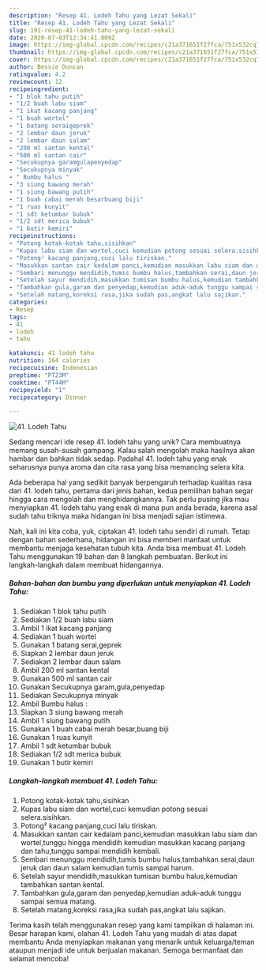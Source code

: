 ```yaml
---
description: "Resep 41. Lodeh Tahu yang Lezat Sekali"
title: "Resep 41. Lodeh Tahu yang Lezat Sekali"
slug: 191-resep-41-lodeh-tahu-yang-lezat-sekali
date: 2020-07-03T12:34:41.009Z
image: https://img-global.cpcdn.com/recipes/c21a371651f27fca/751x532cq70/41-lodeh-tahu-foto-resep-utama.jpg
thumbnail: https://img-global.cpcdn.com/recipes/c21a371651f27fca/751x532cq70/41-lodeh-tahu-foto-resep-utama.jpg
cover: https://img-global.cpcdn.com/recipes/c21a371651f27fca/751x532cq70/41-lodeh-tahu-foto-resep-utama.jpg
author: Bessie Duncan
ratingvalue: 4.2
reviewcount: 12
recipeingredient:
- "1 blok tahu putih"
- "1/2 buah labu siam"
- "1 ikat kacang panjang"
- "1 buah wortel"
- "1 batang seraigeprek"
- "2 lembar daun jeruk"
- "2 lembar daun salam"
- "200 ml santan kental"
- "500 ml santan cair"
- "Secukupnya garamgulapenyedap"
- "Secukupnya minyak"
- " Bumbu halus "
- "3 siung bawang merah"
- "1 siung bawang putih"
- "1 buah cabai merah besarbuang biji"
- "1 ruas kunyit"
- "1 sdt ketumbar bubuk"
- "1/2 sdt merica bubuk"
- "1 butir kemiri"
recipeinstructions:
- "Potong kotak-kotak tahu,sisihkan"
- "Kupas labu siam dan wortel,cuci kemudian potong sesuai selera.sisihkan."
- "Potong² kacang panjang,cuci lalu tiriskan."
- "Masukkan santan cair kedalam panci,kemudian masukkan labu siam dan wortel,tunggu hingga mendidih kemudian masukkan kacang panjang dan tahu,tunggu sampai mendidih kembali."
- "Sembari menunggu mendidih,tumis bumbu halus,tambahkan serai,daun jeruk dan daun salam kemudian tumis sampai harum."
- "Setelah sayur mendidih,masukkan tumisan bumbu halus,kemudian tambahkan santan kental."
- "Tambahkan gula,garam dan penyedap,kemudian aduk-aduk tunggu sampai semua matang."
- "Setelah matang,koreksi rasa,jika sudah pas,angkat lalu sajikan."
categories:
- Resep
tags:
- 41
- lodeh
- tahu

katakunci: 41 lodeh tahu 
nutrition: 164 calories
recipecuisine: Indonesian
preptime: "PT23M"
cooktime: "PT44M"
recipeyield: "1"
recipecategory: Dinner

---
```



![41. Lodeh Tahu](https://img-global.cpcdn.com/recipes/c21a371651f27fca/751x532cq70/41-lodeh-tahu-foto-resep-utama.jpg)

Sedang mencari ide resep 41. lodeh tahu yang unik? Cara membuatnya memang susah-susah gampang. Kalau salah mengolah maka hasilnya akan hambar dan bahkan tidak sedap. Padahal 41. lodeh tahu yang enak seharusnya punya aroma dan cita rasa yang bisa memancing selera kita.



Ada beberapa hal yang sedikit banyak berpengaruh terhadap kualitas rasa dari 41. lodeh tahu, pertama dari jenis bahan, kedua pemilihan bahan segar hingga cara mengolah dan menghidangkannya. Tak perlu pusing jika mau menyiapkan 41. lodeh tahu yang enak di mana pun anda berada, karena asal sudah tahu triknya maka hidangan ini bisa menjadi sajian istimewa.


Nah, kali ini kita coba, yuk, ciptakan 41. lodeh tahu sendiri di rumah. Tetap dengan bahan sederhana, hidangan ini bisa memberi manfaat untuk membantu menjaga kesehatan tubuh kita. Anda bisa membuat 41. Lodeh Tahu menggunakan 19 bahan dan 8 langkah pembuatan. Berikut ini langkah-langkah dalam membuat hidangannya.

<!--inarticleads1-->

##### Bahan-bahan dan bumbu yang diperlukan untuk menyiapkan 41. Lodeh Tahu:

1. Sediakan 1 blok tahu putih
1. Sediakan 1/2 buah labu siam
1. Ambil 1 ikat kacang panjang
1. Sediakan 1 buah wortel
1. Gunakan 1 batang serai,geprek
1. Siapkan 2 lembar daun jeruk
1. Sediakan 2 lembar daun salam
1. Ambil 200 ml santan kental
1. Gunakan 500 ml santan cair
1. Gunakan Secukupnya garam,gula,penyedap
1. Sediakan Secukupnya minyak
1. Ambil  Bumbu halus :
1. Siapkan 3 siung bawang merah
1. Ambil 1 siung bawang putih
1. Gunakan 1 buah cabai merah besar,buang biji
1. Gunakan 1 ruas kunyit
1. Ambil 1 sdt ketumbar bubuk
1. Sediakan 1/2 sdt merica bubuk
1. Gunakan 1 butir kemiri




<!--inarticleads2-->

##### Langkah-langkah membuat 41. Lodeh Tahu:

1. Potong kotak-kotak tahu,sisihkan
1. Kupas labu siam dan wortel,cuci kemudian potong sesuai selera.sisihkan.
1. Potong² kacang panjang,cuci lalu tiriskan.
1. Masukkan santan cair kedalam panci,kemudian masukkan labu siam dan wortel,tunggu hingga mendidih kemudian masukkan kacang panjang dan tahu,tunggu sampai mendidih kembali.
1. Sembari menunggu mendidih,tumis bumbu halus,tambahkan serai,daun jeruk dan daun salam kemudian tumis sampai harum.
1. Setelah sayur mendidih,masukkan tumisan bumbu halus,kemudian tambahkan santan kental.
1. Tambahkan gula,garam dan penyedap,kemudian aduk-aduk tunggu sampai semua matang.
1. Setelah matang,koreksi rasa,jika sudah pas,angkat lalu sajikan.




Terima kasih telah menggunakan resep yang kami tampilkan di halaman ini. Besar harapan kami, olahan 41. Lodeh Tahu yang mudah di atas dapat membantu Anda menyiapkan makanan yang menarik untuk keluarga/teman ataupun menjadi ide untuk berjualan makanan. Semoga bermanfaat dan selamat mencoba!
